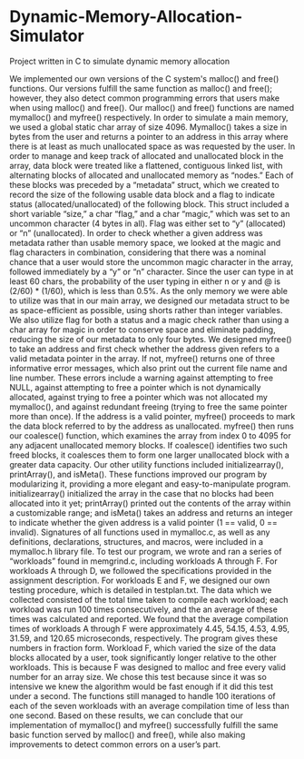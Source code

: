# Dynamic-Memory-Allocation-Simulator
Project written in C to simulate dynamic memory allocation 


  We implemented our own versions of the C system's
malloc() and free() functions. Our versions fulfill the same function as malloc() and free();
however, they also detect common programming errors that users make when using malloc() and
free().
  Our malloc() and free() functions are named mymalloc() and myfree() respectively. In
order to simulate a main memory, we used a global static char array of size 4096. Mymalloc()
takes a size in bytes from the user and returns a pointer to an address in this array where there is
at least as much unallocated space as was requested by the user. In order to manage and keep
track of allocated and unallocated block in the array, data block were treated like a flattened,
contiguous linked list, with alternating blocks of allocated and unallocated memory as “nodes.”
Each of these blocks was preceded by a “metadata” struct, which we created to record the size of
the following usable data block and a flag to indicate status (allocated/unallocated) of the
following block. This struct included a short variable “size,” a char “flag,” and a char “magic,”
which was set to an uncommon character (4 bytes in all). Flag was either set to “y” (allocated) or
“n” (unallocated). In order to check whether a given address was metadata rather than usable
memory space, we looked at the magic and flag characters in combination, considering that there
was a nominal chance that a user would store the uncommon magic character in the array,
followed immediately by a “y” or “n” character. Since the user can type in at least 60 chars, the
probability of the user typing in either n or y and @ is (2/60) * (1/60), which is less than 0.5%.
As the only memory we were able to utilize was that in our main array, we designed our
metadata struct to be as space-efficient as possible, using shorts rather than integer variables. We
also utilize flag for both a status and a magic check rather than using a char array for magic in
order to conserve space and eliminate padding, reducing the size of our metadata to only four
bytes.
  We designed myfree() to take an address and first check whether the address given refers
to a valid metadata pointer in the array. If not, myfree() returns one of three informative error
messages, which also print out the current file name and line number. These errors include a
warning against attempting to free NULL, against attempting to free a pointer which is not
dynamically allocated, against trying to free a pointer which was not allocated my mymalloc(),
and against redundant freeing (trying to free the same pointer more than once). If the address is a
valid pointer, myfree() proceeds to mark the data block referred to by the address as unallocated.
myfree() then runs our coalesce() function, which examines the array from index 0 to 4095 for
any adjacent unallocated memory blocks. If coalesce() identifies two such freed blocks, it
coalesces them to form one larger unallocated block with a greater data capacity.
Our other utility functions included initializearray(), printArray(), and isMeta(). These
functions improved our program by modularizing it, providing a more elegant and
easy-to-manipulate program. initializearray() initialized the array in the case that no blocks had
been allocated into it yet; printArray() printed out the contents of the array within a customizable
range; and isMeta() takes an address and returns an integer to indicate whether the given address
is a valid pointer (1 == valid, 0 == invalid). Signatures of all functions used in mymalloc.c, as
well as any definitions, declarations, structures, and macros, were included in a mymalloc.h
library file.
  To test our program, we wrote and ran a series of “workloads” found in memgrind.c,
including workloads A through F. For workloads A through D, we followed the specifications
provided in the assignment description. For workloads E and F, we designed our own testing
procedure, which is detailed in testplan.txt. The data which we collected consisted of the total
time taken to compile each workload; each workload was run 100 times consecutively, and the
an average of these times was calculated and reported. We found that the average compilation
times of workloads A through F were approximately 4.45, 54.15, 4.53, 4.95, 31.59, and 120.65
microseconds, respectively. The program gives these numbers in fraction form.
Workload F, which varied the size of the data blocks allocated by a user, took
significantly longer relative to the other workloads. This is because F was designed to malloc and
free every valid number for an array size. We chose this test because since it was so intensive we
knew the algorithm would be fast enough if it did this test under a second. The functions still
managed to handle 100 iterations of each of the seven workloads with an average compilation
time of less than one second. Based on these results, we can conclude that our implementation of
mymalloc() and myfree() successfully fulfill the same basic function served by malloc() and
free(), while also making improvements to detect common errors on a user’s part.
